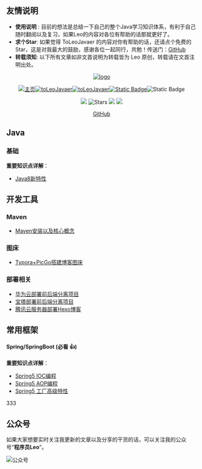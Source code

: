 ## 友情说明

- **使用说明** : 目前的想法是总结一下自己的整个Java学习知识体系，有利于自己随时翻阅以及复习，如果Leo的内容对各位有帮助的话那就更好了。
- **求个Star**: 如果觉得 ToLeoJavaer 的内容对你有帮助的话，还请点个免费的 Star，这是对我最大的鼓励，感谢各位一起同行，共勉！传送门：[GitHub](https://github.com/gaoziman/toLeoJavaer)
- **转载须知**: 以下所有文章如非文首说明为转载皆为 Leo 原创，转载请在文首注明出处。

<div align="center">

[![logo](https://gaoziman.oss-cn-hangzhou.aliyuncs.com/template/Leo.jpg)](https://github.com/gaoziman/toLeoJavaer)


[![主页](https://img.shields.io/badge/%E7%A8%8B%E5%BA%8F%E5%91%98Leo-blue.svg?logo=dependabot)](https://toleojavaer.netlify.app/)[![toLeoJavaer](https://img.shields.io/badge/toLeoRepo-blue?style=plastic&logo=github)](https://github.com/gaoziman)[![toLeoJavaer](https://img.shields.io/badge/toLeoJavaer-blue?style=plastic&logo=github)](https://github.com/gaoziman/toLeoJavaer)[![Static Badge](https://img.shields.io/badge/github-gaoziman-brightblue.svg?logo=github)](https://github.com/gaoziman)![Static Badge](https://img.shields.io/badge/%E5%BE%AE%E4%BF%A1%E5%85%AC%E4%BC%97%E5%8F%B7-%E7%A8%8B%E5%BA%8F%E5%91%98Leo-brightblue.svg?style=plastic&logo=vue&logoColor=blue)

[![](https://img.shields.io/badge/%E4%BD%9C%E8%80%85%3ALeo-%E5%85%B3%E6%B3%A8-blue.svg)](https://github.com/gaoziman)
![Stars](https://img.shields.io/github/stars/gaoziman/toLeoJavaer?style=plastic&logo=github) ![](https://img.shields.io/github/forks/gaoziman/toLeoJavaer.svg?style=plastic&logo=github) ![](https://img.shields.io/github/issues/gaoziman/toLeoJavaer.svg?style=plastic&logo=github)


[//]: # (![Stars]&#40;https://img.shields.io/github/stars/Snailclimb/JavaGuide&#41;)

[//]: # (![forks]&#40;https://img.shields.io/github/forks/Snailclimb/JavaGuide&#41;)

[//]: # (![issues]&#40;https://img.shields.io/github/issues/Snailclimb/JavaGuide&#41;)

[GitHub](https://github.com/gaoziman/toLeoJavaer)

[//]: # (| [Gitee]&#40;https://gitee.com/SnailClimb/JavaGuide&#41;)

</div>


## Java

### 基础


**重要知识点详解**：

- [Java8新特性](https://github.com/gaoziman/toLeoJavaer/edit/master/src/Java/star/new-features-in-java8.md)





## 开发工具

### Maven

- [Maven安装以及核心概念](https://github.com/gaoziman/toLeoJavaer/edit/master/src/tools/System/detailed-maven-installation-and-configuration.md)



### 图床

- [Typora+PicGo搭建博客图床](https://github.com/gaoziman/toLeoJavaer/edit/master/src/tools/System/Typora+PicGo+Alibaba-Cloud-OSS-Build-Bed.md)


### 部署相关

- [华为云部署前后端分离项目](https://github.com/gaoziman/toLeoJavaer/edit/master/src/tools/deploy/docker-deployment-project.md)
- [宝塔部署前后端分离项目](https://github.com/gaoziman/toLeoJavaer/edit/master/src/tools/deploy/native-deployment-project.md)
- [腾讯云服务器部署Hexo博客](https://github.com/gaoziman/toLeoJavaer/edit/master/src/tools/deploy/tencent-cloud-server-deployment-hexo-blog.md)






## 常用框架

#### Spring/SpringBoot (必看 :+1:)


**重要知识点详解**：

- [Spring5 IOC编程](https://github.com/gaoziman/toLeoJavaer/edit/master/src/framework/Spring/spring5-ioc.md)
- [Spring5 AOP编程](https://github.com/gaoziman/toLeoJavaer/edit/master/src/framework/Spring/Spring5-aop.md)
- [Spring5 工厂高级特性](https://github.com/gaoziman/toLeoJavaer/edit/master/src/framework/Spring/Spring5-factory-senior%20.md)



333

## 公众号

如果大家想要实时关注我更新的文章以及分享的干货的话，可以关注我的公众号“**程序员Leo**”。

![公众号](https://gaoziman.oss-cn-hangzhou.aliyuncs.com/template/%E6%89%AB%E7%A0%81_%E6%90%9C%E7%B4%A2%E8%81%94%E5%90%88%E4%BC%A0%E6%92%AD%E6%A0%B7%E5%BC%8F-%E6%A0%87%E5%87%86%E8%89%B2%E7%89%88.png)
